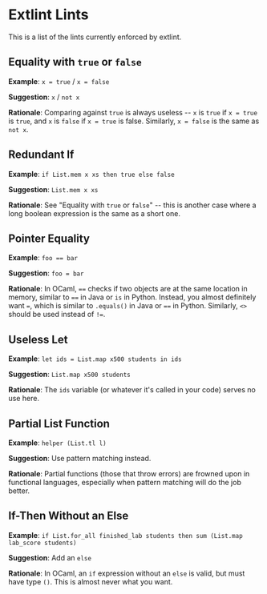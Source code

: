 # Extlint Lints

This is a list of the lints currently enforced by extlint.

## Equality with `true` or `false`

**Example**: `x = true` / `x = false`

**Suggestion**: `x` / `not x`

**Rationale**:
Comparing against `true` is always useless -- `x` is `true` if `x = true` is `true`, and `x` is `false` if `x = true` is false.
Similarly, `x = false` is the same as `not x`.

## Redundant If

**Example**: `if List.mem x xs then true else false`

**Suggestion**: `List.mem x xs`

**Rationale**:
See "Equality with `true` or `false`" -- this is another case where a long boolean expression is the same as a short one.

## Pointer Equality

**Example**: `foo == bar`

**Suggestion**: `foo = bar`

**Rationale**:
In OCaml, `==` checks if two objects are at the same location in memory, similar to `==` in Java or `is` in Python.
Instead, you almost definitely want `=`, which is similar to `.equals()` in Java or `==` in Python.
Similarly, `<>` should be used instead of `!=`.

## Useless Let

**Example**: `let ids = List.map x500 students in ids`

**Suggestion**: `List.map x500 students`

**Rationale**:
The `ids` variable (or whatever it's called in your code) serves no use here.

## Partial List Function

**Example**: `helper (List.tl l)`

**Suggestion**: Use pattern matching instead.

**Rationale**:
Partial functions (those that throw errors) are frowned upon in functional languages, especially when pattern matching will do the job better.

## If-Then Without an Else

**Example**: `if List.for_all finished_lab students then sum (List.map lab_score students)`

**Suggestion**: Add an `else`

**Rationale**:
In OCaml, an `if` expression without an `else` is valid, but must have type `()`.
This is almost never what you want.
